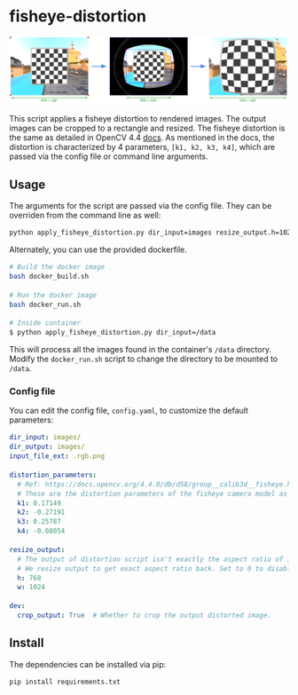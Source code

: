 # fisheye-distortion

![Method](images/fisheye-distort-fig.png)

This script applies a fisheye distortion to rendered images. The output images can be cropped to a
rectangle and resized. The fisheye distortion is the same as detailed in OpenCV 4.4 [docs](https://docs.opencv.org/4.4.0/db/d58/group__calib3d__fisheye.html).
As mentioned in the docs, the distortion is characterized by 4 parameters, `[k1, k2, k3, k4]`, which are 
passed via the config file or command line arguments.

## Usage
The arguments for the script are passed via the config file. They can be overriden from the command 
line as well:
```bash
python apply_fisheye_distortion.py dir_input=images resize_output.h=1024 resize_output.w=768
```

Alternately, you can use the provided dockerfile. 
```bash
# Build the docker image
bash docker_build.sh

# Run the docker image
bash docker_run.sh

# Inside container
$ python apply_fisheye_distortion.py dir_input=/data
```

This will process all the images found in the container's `/data` directory. Modify the
`docker_run.sh` script to change the directory to be mounted to `/data`.

### Config file
You can edit the config file, `config.yaml`, to customize the default parameters:
```yaml
dir_input: images/
dir_output: images/
input_file_ext: .rgb.png

distortion_parameters:
  # Ref: https://docs.opencv.org/4.4.0/db/d58/group__calib3d__fisheye.html
  # These are the distortion parameters of the fisheye camera model as defined in the fisheye module of OpenCV 4.4.0
  k1: 0.17149
  k2: -0.27191
  k3: 0.25787
  k4: -0.08054

resize_output:
  # The output of distortion script isn't exactly the aspect ratio of input due to rounding to integer pixel values.
  # We resize output to get exact aspect ratio back. Set to 0 to disable resize.
  h: 768
  w: 1024

dev:
  crop_output: True  # Whether to crop the output distorted image.

```

## Install
The dependencies can be installed via pip:
```bash
pip install requirements.txt
```

